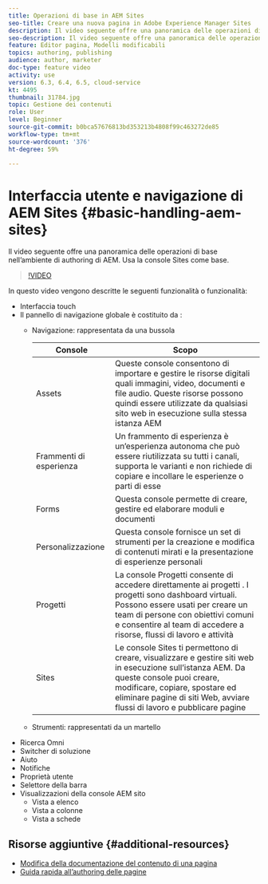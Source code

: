 ```yaml
---
title: Operazioni di base in AEM Sites
seo-title: Creare una nuova pagina in Adobe Experience Manager Sites
description: Il video seguente offre una panoramica delle operazioni di base nell’ambiente di authoring di AEM. Usa la console Sites come base.
seo-description: Il video seguente offre una panoramica delle operazioni di base nell’ambiente di authoring di AEM. Usa la console Sites come base.
feature: Editor pagina, Modelli modificabili
topics: authoring, publishing
audience: author, marketer
doc-type: feature video
activity: use
version: 6.3, 6.4, 6.5, cloud-service
kt: 4495
thumbnail: 31784.jpg
topic: Gestione dei contenuti
role: User
level: Beginner
source-git-commit: b0bca57676813bd353213b4808f99c463272de85
workflow-type: tm+mt
source-wordcount: '376'
ht-degree: 59%

---
```



# Interfaccia utente e navigazione di AEM Sites {#basic-handling-aem-sites}

Il video seguente offre una panoramica delle operazioni di base nell’ambiente di authoring di AEM. Usa la console Sites come base.

>[!VIDEO](https://video.tv.adobe.com/v/31784?quality=12&learn=on)

In questo video vengono descritte le seguenti funzionalità o funzionalità:

* Interfaccia touch
* Il pannello di navigazione globale è costituito da :
   * Navigazione: rappresentata da una bussola 

      | Console | Scopo |
      |---|---|
      | Assets | Queste console consentono di importare e gestire le risorse digitali quali immagini, video, documenti e file audio. Queste risorse possono quindi essere utilizzate da qualsiasi sito web in esecuzione sulla stessa istanza AEM | Communities | Questa console permette di creare e gestire siti di community a scopo di coinvolgimento e abilitazione degli utenti | Commerce | Questa console consente di gestire prodotti, cataloghi di prodotti e ordini relativi ai siti Commerce |
      | Frammenti di esperienza | Un frammento di esperienza è un’esperienza autonoma che può essere riutilizzata su tutti i canali, supporta le varianti e non richiede di copiare e incollare le esperienze o parti di esse |
      | Forms | Questa console permette di creare, gestire ed elaborare moduli e documenti |
      | Personalizzazione | Questa console fornisce un set di strumenti per la creazione e modifica di contenuti mirati e la presentazione di esperienze personali |
      | Progetti | La console Progetti consente di accedere direttamente ai progetti . I progetti sono dashboard virtuali. Possono essere usati per creare un team di persone con obiettivi comuni e consentire al team di accedere a risorse, flussi di lavoro e attività |
      | Sites | Le console Sites ti permettono di creare, visualizzare e gestire siti web in esecuzione sull’istanza AEM. Da queste console puoi creare, modificare, copiare, spostare ed eliminare pagine di siti Web, avviare flussi di lavoro e pubblicare pagine |

   * Strumenti: rappresentati da un martello
* Ricerca Omni
* Switcher di soluzione
* Aiuto
* Notifiche
* Proprietà utente
* Selettore della barra
* Visualizzazioni della console AEM sito
   * Vista a elenco 
   * Vista a colonne
   * Vista a schede






## Risorse aggiuntive {#additional-resources}

* [Modifica della documentazione del contenuto di una pagina](https://docs.adobe.com/content/help/en/experience-manager-cloud-service/sites/authoring/fundamentals/editing-content.html)
* [Guida rapida all’authoring delle pagine](https://docs.adobe.com/content/help/en/experience-manager-cloud-service/sites/authoring/getting-started/quick-start.html)
